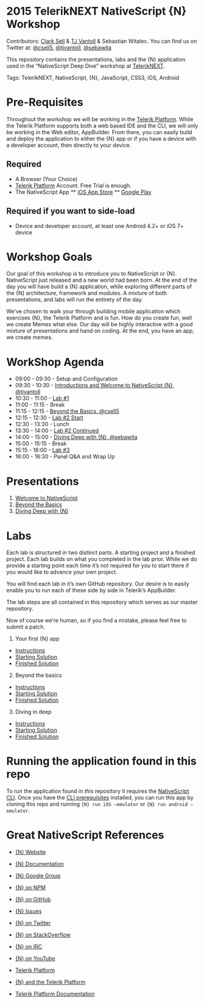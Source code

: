 # 2015 TelerikNEXT NativeScript {N} Workshop

Contributors: [Clark Sell](http://csell.net) & [TJ Vantoll](http://tjvantoll.com/) & Sebastian Witalec. You can find us on Twitter at: [@csell5](https://twitter.com/csell5), [@tjvantoll](https://twitter.com/tjvantoll), [@sebawita](https://twitter.com/sebawita)

This repository contains the presentations, labs and the {N}  application used in the “NativeScript Deep Dive” workshop at [TelerikNEXT](http://teleriknext.com/).

Tags: TelerikNEXT, NativeScript, {N}, JavaScript, CSS3, iOS, Android

# Pre-Requisites

Throughout the workshop we will be working in the [Telerik Platform](http://platform.telerik.com). While the Telerik Platform supports both a web based IDE and the CLI, we will only be working in the Web editor, AppBuilder. From there, you can easily build and deploy the application to either the {N}  app or if you have a device with a developer account, then directly to your device.

## Required

* A Browser (Your Choice)
* [Telerik Platform](http://platform.telerik.com) Account. Free Trial is enough.
* The NativeScript App
** [iOS App Store](https://itunes.apple.com/us/app/nativescript/id882561588?mt=8)
** [Google Play](https://play.google.com/store/apps/details?id=com.telerik.NativeScript&hl=en)

## Required if you want to side-load
* Device and developer account, at least one Android 4.2+ or iOS 7+ device

# Workshop Goals
Our goal of this workshop is to introduce you to NativeScript or {N}. NativeScript just released and a new world had been born. At the end of the day you will have build a {N} application, while exploring different parts of the {N} architecture, framework and modules. A mixture of both presentations, and labs will run the entirety of the day.

We’ve chosen to walk your through building mobile application which exercises {N}, the Telerik Platform and is fun. How do you create fun, well we create Memes what else. Our day will be highly interactive with a good mixture of presentations and hand on coding. At the end, you have an app, we create memes. 

# WorkShop Agenda
* 09:00 - 09:30 	 - Setup and Configuration
* 09:30 - 10:30  - [Introductions and Welcome to NativeScript {N}, @tjvantoll](http://tbd.com)
* 10:30 - 11:00 - [Lab #1](http://tbd.com) 
* 11:00 - 11:15 - Break 
* 11:15 - 12:15 - [Beyond the Basics, @csell5](http://tbd.com) 
* 12:15 - 12:30 - [Lab #2 Start](http://tbd.com)
* 12:30 - 13:30 - Lunch
* 13:30 - 14:00 - [Lab #2 Continued](http://tbd.com)
* 14:00 - 15:00 	- [Diving Deep with {N}, @sebawita](http://tbd.com) 
* 15:00 - 15:15 	- Break
* 15:15 - 16:00 	- [Lab #3](http://tbd.com)
* 16:00 - 16:30 	- Panel Q&A and Wrap Up

# Presentations

1. [Welcome to NativeScript](http://tbd.com)
2. [Beyond the Basics](http://tbd.com) 
3. [Diving Deep with {N}](http://tbd.com) 

# Labs
Each lab is structured in two distinct parts. A starting project and a finished project. Each lab builds on what you completed in the lab prior. While we do provide a starting point each time it’s not required for you to start there if you would like to advance your own project. 

You will find each lab in it’s own GitHub repository. Our desire is to easily enable you to run each of these side by side in Telerik’s AppBuilder. 

The lab steps are all contained in this repository which serves as our master repository.

Now of course we’re human, so if you find a mistake, please feel free to submit a patch.

1. Your first {N} app
* [Instructions](http://tbd.com)
* [Starting Solution](http://tbd.com)
* [Finished Solution](http://tbd.com)
2. Beyond the basics
* [Instructions](http://tbd.com)
* [Starting Solution](http://tbd.com)
* [Finished Solution](http://tbd.com)
3. Diving in deep
* [Instructions](http://tbd.com)
* [Starting Solution](http://tbd.com)
* [Finished Solution](http://tbd.com)

# Running the application found in this repo
 
To run the application found in *this* repository it requires the [NativeScript CLI](https://github.com/nativescript/nativescript-cli). Once you have the [CLI prerequisites](https://github.com/nativescript/nativescript-cli#system-requirements) installed, you can run this app by cloning this repo and running `{N} run iOS —emulator` or `{N} run android —emulator`.

# Great NativeScript References
* [{N} Website](http://NativeScript.org)
* [{N} Documentation](http://docs.nativescript.org/)
* [{N} Google Group](https://groups.google.com/forum/#!forum/nativescript)
* [{N} on NPM](https://www.npmjs.com/package/nativescript)
* [{N} on GitHub](https://github.com/NativeScript/NativeScript)
* [{N} Issues](https://github.com/nativescript/nativescript/issues)
* [{N} on Twitter](https://twitter.com/nativescript/)
* [{N} on StackOverflow](http://stackoverflow.com/questions/tagged/nativescript)
* [{N} on IRC](http://webchat.freenode.net/?channels=nativescript)
* [{N} on YouTube](https://www.youtube.com/playlist?list=PLvmaC-XMqeBbaD1EoQwHmnxiENYBeNckt)

* [Telerik Platform](http://platform.telerik.com)
* [{N} and the Telerik Platform](http://docs.telerik.com/platform/appbuilder/nativescript/index)
* [Telerik Platform Documentation](http://docs.telerik.com/platform)

